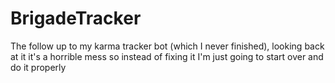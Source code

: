 # BrigadeTracker
The follow up to my karma tracker bot (which I never finished), looking back at it it's a horrible mess so instead of fixing it I'm just going to start over and do it properly
